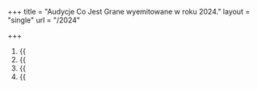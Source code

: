 +++ title = "Audycje Co Jest Grane wyemitowane w roku 2024." 
layout = "single" 
url = "/2024"

+++

1. {{<audio src="audio/CJG_51_2024_01_27.mp3" caption="Zapis audycji Co Jest Grane -  Skansen w tarapatach. Quo Vadis Poczto Polska? - publikowanej na łamach Innego Radia Głuchołazy w dniu 27 sty 2024">}}
2. {{<audio src="audio/CJG_50_2024_01_20.mp3" caption="Zapis audycji Co Jest Grane -  Ginące plemię rolników. Żywić nas będą wielkie koncerny - publikowanej na łamach Innego Radia Głuchołazy w dniu 20 sty 2024">}}
3. {{<audio src="audio/CJG_49_2024_01_013.mp3" caption="Zapis audycji Co Jest Grane -  Ceny energii czyli pora strzyżenia owiec - publikowanej na łamach Innego Radia Głuchołazy w dniu 13 sty 2024">}}
4. {{<audio src="audio/CJG_48_2024_01_06.mp3" caption="Zapis audycji Co Jest Grane -  Grząski grunt pandemii - publikowanej na łamach Innego Radia Głuchołazy w dniu 6 sty 2024">}}